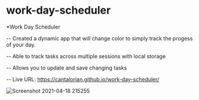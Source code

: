 # work-day-scheduler

*Work Day Scheduler

-- Created a dynamic app that will change color to simply track the progess of your day.

-- Able to track tasks across multiple sessions with local storage

-- Allows you to update and save changing tasks

-- Live URL: https://cantalorian.github.io/work-day-scheduler/

![Screenshot 2021-04-18 215255](https://user-images.githubusercontent.com/78125561/115179436-8ca09100-a090-11eb-8ada-69be24cc9eda.png)
